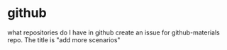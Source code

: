 # github
what repositories do I have in github
create an issue for github-materials repo. The title is "add more scenarios"